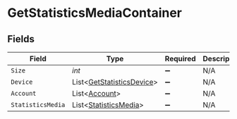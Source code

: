# GetStatisticsMediaContainer


## Fields

| Field                                                                     | Type                                                                      | Required                                                                  | Description                                                               | Example                                                                   |
| ------------------------------------------------------------------------- | ------------------------------------------------------------------------- | ------------------------------------------------------------------------- | ------------------------------------------------------------------------- | ------------------------------------------------------------------------- |
| `Size`                                                                    | *int*                                                                     | :heavy_minus_sign:                                                        | N/A                                                                       | 5497                                                                      |
| `Device`                                                                  | List<[GetStatisticsDevice](../../Models/Requests/GetStatisticsDevice.md)> | :heavy_minus_sign:                                                        | N/A                                                                       |                                                                           |
| `Account`                                                                 | List<[Account](../../Models/Requests/Account.md)>                         | :heavy_minus_sign:                                                        | N/A                                                                       |                                                                           |
| `StatisticsMedia`                                                         | List<[StatisticsMedia](../../Models/Requests/StatisticsMedia.md)>         | :heavy_minus_sign:                                                        | N/A                                                                       |                                                                           |